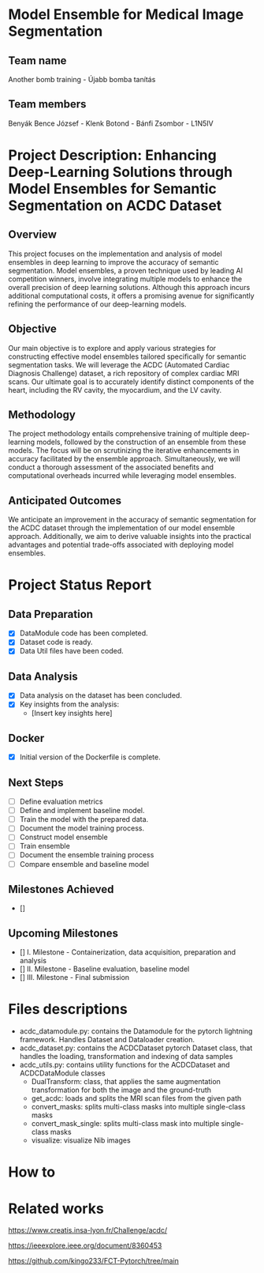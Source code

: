 #  Model Ensemble for Medical Image Segmentation

## Team name
Another bomb training - Újabb bomba tanítás

## Team members
Benyák Bence József -
Klenk Botond -
Bánfi Zsombor - L1N5IV

# Project Description: Enhancing Deep-Learning Solutions through Model Ensembles for Semantic Segmentation on ACDC Dataset

## Overview
This project focuses on the implementation and analysis of model ensembles in deep learning to improve the accuracy of semantic segmentation. Model ensembles, a proven technique used by leading AI competition winners, involve integrating multiple models to enhance the overall precision of deep learning solutions. Although this approach incurs additional computational costs, it offers a promising avenue for significantly refining the performance of our deep-learning models.

## Objective
Our main objective is to explore and apply various strategies for constructing effective model ensembles tailored specifically for semantic segmentation tasks. We will leverage the ACDC (Automated Cardiac Diagnosis Challenge) dataset, a rich repository of complex cardiac MRI scans. Our ultimate goal is to accurately identify distinct components of the heart, including the RV cavity, the myocardium, and the LV cavity.

## Methodology
The project methodology entails comprehensive training of multiple deep-learning models, followed by the construction of an ensemble from these models. The focus will be on scrutinizing the iterative enhancements in accuracy facilitated by the ensemble approach. Simultaneously, we will conduct a thorough assessment of the associated benefits and computational overheads incurred while leveraging model ensembles.

## Anticipated Outcomes
We anticipate an improvement in the accuracy of semantic segmentation for the ACDC dataset through the implementation of our model ensemble approach. Additionally, we aim to derive valuable insights into the practical advantages and potential trade-offs associated with deploying model ensembles. 


# Project Status Report

## Data Preparation
- [x] DataModule code has been completed.
- [x] Dataset code is ready.
- [x] Data Util files have been coded.

## Data Analysis
- [x] Data analysis on the dataset has been concluded.
- [x] Key insights from the analysis:
  - [Insert key insights here]

## Docker
- [x] Initial version of the Dockerfile is complete.

## Next Steps
- [ ] Define evaluation metrics
- [ ] Define and implement baseline model.
- [ ] Train the model with the prepared data.
- [ ] Document the model training process.
- [ ] Construct model ensemble
- [ ] Train ensemble
- [ ] Document the ensemble training process
- [ ] Compare ensemble and baseline model

## Milestones Achieved
- []

## Upcoming Milestones
- [] I. Milestone  - Containerization, data acquisition, preparation and analysis
- [] II. Milestone - Baseline evaluation, baseline model
- [] III. Milestone - Final submission


# Files descriptions
 - acdc_datamodule.py: contains the Datamodule for the pytorch lightning framework. Handles Dataset and Dataloader creation.
 - acdc_dataset.py: contains the ACDCDataset pytorch Dataset class, that handles the loading, transformation and indexing of data samples
 - acdc_utils.py: contains utility functions for the ACDCDataset and ACDCDataModule classes
   - DualTransform: class, that applies the same augmentation transformation for both the image and the ground-truth
   - get_acdc: loads and splits the MRI scan files from the given path
   - convert_masks: splits multi-class masks into multiple single-class masks
   - convert_mask_single: splits multi-class mask into multiple single-class masks
   - visualize: visualize Nib images

# How to

# Related works
https://www.creatis.insa-lyon.fr/Challenge/acdc/

https://ieeexplore.ieee.org/document/8360453

https://github.com/kingo233/FCT-Pytorch/tree/main
